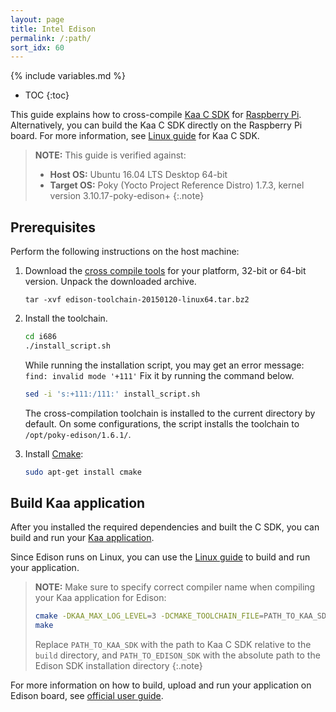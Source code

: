 ```yaml
---
layout: page
title: Intel Edison
permalink: /:path/
sort_idx: 60
---
```


{% include variables.md %}

* TOC
{:toc}

This guide explains how to cross-compile [Kaa C SDK]({{root_url}}Glossary/#kaa-sdk-type) for [Raspberry Pi](https://www.raspberrypi.org/).
Alternatively, you can build the Kaa C SDK directly on the Raspberry Pi board.
For more information, see [Linux guide]({{root_url}}Programming-guide/Using-Kaa-endpoint-SDKs/C/SDK-Linux/) for Kaa C SDK.

>**NOTE:** This guide is verified against:
>
> * **Host OS:** Ubuntu 16.04 LTS Desktop 64-bit
> * **Target OS:** Poky (Yocto Project Reference Distro) 1.7.3, kernel version 3.10.17-poky-edison+
{:.note}

## Prerequisites

Perform the following instructions on the host machine:

1. Download the [cross compile tools](https://downloadcenter.intel.com/download/24472/Cross-Compiler-Toolchain-for-Intel-Edison-Maker-Board) for your platform, 32-bit or 64-bit version.
Unpack the downloaded archive. <!--(don't forget to change the file name to proper one)-->

   ```
   tar -xvf edison-toolchain-20150120-linux64.tar.bz2
   ```
   
2. Install the toolchain.

   ```bash
   cd i686
   ./install_script.sh
   ```
   
    While running the installation script, you may get an error message: `find: invalid mode '+111'`
    Fix it by running the command below.

   ```bash
   sed -i 's:+111:/111:' install_script.sh
   ```
   
    The cross-compilation toolchain is installed to the current directory by default.
    On some configurations, the script installs the toolchain to `/opt/poky-edison/1.6.1/`.

3. Install [Cmake](https://cmake.org/):

   ```bash
   sudo apt-get install cmake
   ```
   
## Build Kaa application

After you installed the required dependencies and built the C SDK, you can build and run your [Kaa application]({{root_url}}Glossary/#kaa-application).

Since Edison runs on Linux, you can use the [Linux guide]({{root_url}}Programming-guide/Using-Kaa-endpoint-SDKs/C/SDK-Linux/#c-sdk-build) to build and run your application.

>**NOTE:** Make sure to specify correct compiler name when compiling your Kaa application for Edison:
>
>```bash
>cmake -DKAA_MAX_LOG_LEVEL=3 -DCMAKE_TOOLCHAIN_FILE=PATH_TO_KAA_SDK/toolchains/edison.cmake -DEDISON_SDK_ROOT=PATH_TO_EDISON_SDK -DBUILD_TESTING=OFF ..
>make
>```
>Replace `PATH_TO_KAA_SDK` with the path to Kaa C SDK relative to the `build` directory, and `PATH_TO_EDISON_SDK` with the absolute path to the Edison SDK installation directory
{:.note}

For more information on how to build, upload and run your application on Edison board, see [official user guide](https://software.intel.com/en-us/intel-edison-board-user-guide).


